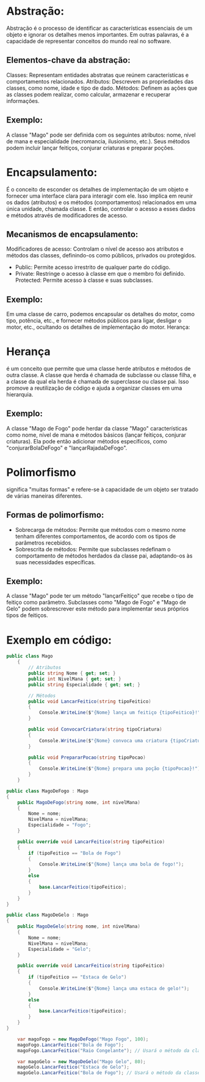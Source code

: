 # Abstração:
Abstração é o processo de identificar as características essenciais de um objeto e ignorar os detalhes menos importantes. Em outras palavras, é a capacidade de representar conceitos do mundo real no software.
## Elementos-chave da abstração:
Classes: Representam entidades abstratas que reúnem características e comportamentos relacionados.
Atributos: Descrevem as propriedades das classes, como nome, idade e tipo de dado.
Métodos: Definem as ações que as classes podem realizar, como calcular, armazenar e recuperar informações.
## Exemplo:
A classe "Mago" pode ser definida com os seguintes atributos: nome, nível de mana e especialidade (necromancia, ilusionismo, etc.). Seus métodos podem incluir lançar feitiços, conjurar criaturas e preparar poções.

# Encapsulamento:
É o conceito de esconder os detalhes de implementação de um objeto e fornecer uma interface clara para interagir com ele.
Isso implica em reunir os dados (atributos) e os métodos (comportamentos) relacionados em uma única unidade, chamada classe. E então, controlar o acesso a esses dados e métodos através de modificadores de acesso.
## Mecanismos de encapsulamento:
Modificadores de acesso: Controlam o nível de acesso aos atributos e métodos das classes, definindo-os como públicos, privados ou protegidos.
- Public: Permite acesso irrestrito de qualquer parte do código.
- Private: Restringe o acesso à classe em que o membro foi definido.
Protected: Permite acesso à classe e suas subclasses.
## Exemplo:
Em uma classe de carro, podemos encapsular os detalhes do motor, como tipo, potência, etc., e fornecer métodos públicos para ligar, desligar o motor, etc., ocultando os detalhes de implementação do motor.
Herança:

# Herança 
é um conceito que permite que uma classe herde atributos e métodos de outra classe. A classe que herda é chamada de subclasse ou classe filha, e a classe da qual ela herda é chamada de superclasse ou classe pai.
Isso promove a reutilização de código e ajuda a organizar classes em uma hierarquia.
## Exemplo:
A classe "Mago de Fogo" pode herdar da classe "Mago" características como nome, nível de mana e métodos básicos (lançar feitiços, conjurar criaturas). Ela pode então adicionar métodos específicos, como "conjurarBolaDeFogo" e "lançarRajadaDeFogo".

# Polimorfismo 
significa "muitas formas" e refere-se à capacidade de um objeto ser tratado de várias maneiras diferentes.
## Formas de polimorfismo:
- Sobrecarga de métodos: Permite que métodos com o mesmo nome tenham diferentes comportamentos, de acordo com os tipos de parâmetros recebidos.
- Sobrescrita de métodos: Permite que subclasses redefinam o comportamento de métodos herdados da classe pai, adaptando-os às suas necessidades específicas.
## Exemplo:
A classe "Mago" pode ter um método "lançarFeitiço" que recebe o tipo de feitiço como parâmetro. Subclasses como "Mago de Fogo" e "Mago de Gelo" podem sobrescrever este método para implementar seus próprios tipos de feitiços.

# Exemplo em código: 

```c#
public class Mago
    {
        // Atributos
        public string Nome { get; set; }
        public int NivelMana { get; set; }
        public string Especialidade { get; set; }

        // Métodos
        public void LancarFeitico(string tipoFeitico)
        {
            Console.WriteLine($"{Nome} lança um feitiço {tipoFeitico}!");
        }

        public void ConvocarCriatura(string tipoCriatura)
        {
            Console.WriteLine($"{Nome} convoca uma criatura {tipoCriatura}!");
        }

        public void PrepararPocao(string tipoPocao)
        {
            Console.WriteLine($"{Nome} prepara uma poção {tipoPocao}!");
        }
    }

public class MagoDeFogo : Mago
{
    public MagoDeFogo(string nome, int nivelMana)
    {
        Nome = nome;
        NivelMana = nivelMana;
        Especialidade = "Fogo";
    }

    public override void LancarFeitico(string tipoFeitico)
    {
        if (tipoFeitico == "Bola de Fogo")
        {
            Console.WriteLine($"{Nome} lança uma bola de fogo!");
        }
        else
        {
            base.LancarFeitico(tipoFeitico);
        }
    }
}

public class MagoDeGelo : Mago
{
    public MagoDeGelo(string nome, int nivelMana)
    {
        Nome = nome;
        NivelMana = nivelMana;
        Especialidade = "Gelo";
    }

    public override void LancarFeitico(string tipoFeitico)
    {
        if (tipoFeitico == "Estaca de Gelo")
        {
            Console.WriteLine($"{Nome} lança uma estaca de gelo!");
        }
        else
        {
            base.LancarFeitico(tipoFeitico);
        }
    }
}
```
```c#
    var magoFogo = new MagoDeFogo("Mago Fogo", 100);
    magoFogo.LancarFeitico("Bola de Fogo");
    magoFogo.LancarFeitico("Raio Congelante"); // Usará o método da classe base

    var magoGelo = new MagoDeGelo("Mago Gelo", 80);
    magoGelo.LancarFeitico("Estaca de Gelo");
    magoGelo.LancarFeitico("Bola de Fogo"); // Usará o método da classe base
```
    
